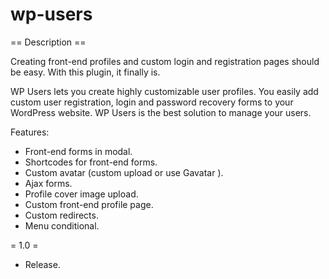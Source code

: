 # wp-users
== Description ==

Creating front-end profiles and custom login and registration pages should be easy. With this plugin, it finally is.

WP Users lets you create highly customizable user profiles.
You easily add custom user registration, login and password recovery forms to your WordPress website.
WP Users is the best solution to manage your users.

Features:
* Front-end forms in modal.
* Shortcodes for front-end forms.
* Custom avatar (custom upload or use Gavatar ).
* Ajax forms.
* Profile cover image upload.
* Custom front-end profile page.
* Custom redirects.
* Menu conditional.

= 1.0 =
* Release.